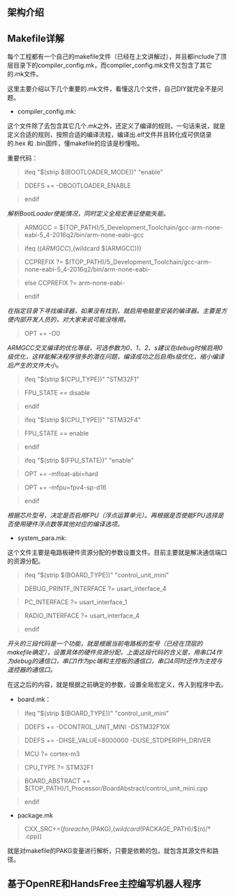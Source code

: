 ## 架构介绍

## Makefile详解
每个工程都有一个自己的makefile文件（已经在上文讲解过），并且都include了顶层目录下的compiler_config.mk，而compiler_config.mk文件又包含了其它的.mk文件。

这里主要介绍以下几个重要的.mk文件，看懂这几个文件，自己DIY就完全不是问题。
* compiler_config.mk:

 这个文件除了去包含其它几个.mk之外，还定义了编译的规则，一句话来说，就是定义合适的规则，按照合适的编译流程，编译出.elf文件并且转化成可供烧录的.hex 和 .bin固件，懂makefile的应该是秒懂啦。

 重要代码：
 >ifeq "$(strip $(BOOTLOADER_MODE))" "enable"

 >DDEFS           += -DBOOTLOADER_ENABLE

 >endif

 *解析BootLoader使能情况，同时定义全局宏表征使能失能。*

 >ARMGCC		= $(TOP_PATH)/5_Development_Toolchain/gcc-arm-none-eabi-5_4-2016q2/bin/arm-none-eabi-gcc

 >ifeq ($(ARMGCC),$(wildcard $(ARMGCC)))

 >CCPREFIX	?= $(TOP_PATH)/5_Development_Toolchain/gcc-arm-none-eabi-5_4-2016q2/bin/arm-none-eabi-

 >else
 CCPREFIX	?= arm-none-eabi-

 >endif

 *在指定目录下寻找编译器，如果没有找到，就启用电脑里安装的编译器。主要是方便内部开发人员的，对大家来说可能没啥用。*
 >OPT += -O0

 *ARMGCC交叉编译的优化等级，可选参数为0、1、2、s建议在debug时候启用0级优化，这样能解决程序很多的潜在问题，编译成功之后启用s级优化，缩小编译后产生的文件大小。*

 >ifeq "$(strip $(CPU_TYPE))" "STM32F1"

 >FPU_STATE       == disable

 >endif

 >ifeq "$(strip $(CPU_TYPE))" "STM32F4"

 >FPU_STATE       == enable

 >endif

 >ifeq "$(strip $(FPU_STATE))" "enable"

 >OPT     += -mfloat-abi=hard

 >OPT     += -mfpu=fpv4-sp-d16

 >endif

 *根据芯片型号，决定是否启用FPU（浮点运算单元）。再根据是否使能FPU选择是否使用硬件浮点数等其他对应的编译选项。*

* system_para.mk:

 这个文件主要是电路板硬件资源分配的参数设置文件。目前主要就是解决通信端口的资源分配。

 >ifeq "$(strip $(BOARD_TYPE))" "control_unit_mini"

 >DEBUG_PRINTF_INTERFACE ?= usart_interface_4

 >PC_INTERFACE ?= usart_interface_1

 >RADIO_INTERFACE ?= usart_interface_4

 >endif

 *开头的三段代码是一个功能，就是根据当前电路板的型号（已经在顶层的makefile确定），设置具体的硬件资源分配，上面这段代码的含义是，用串口4作为debug的通信口，串口1作为pc端和主控板的通信口，串口4同时还作为主控与遥控器的通信口。*

 在这之后的内容，就是根据之前确定的参数，设置全局宏定义，传入到程序中去。

* board.mk：
 >ifeq "$(strip $(BOARD_TYPE))" "control_unit_mini"

 >DDEFS           += -DCONTROL_UNIT_MINI -DSTM32F10X

 >DDEFS           += -DHSE_VALUE=8000000 -DUSE_STDPERIPH_DRIVER

 >MCU             ?= cortex-m3

 >CPU_TYPE        ?= STM32F1

 >BOARD_ABSTRACT  += $(TOP_PATH)/1_Processor/BoardAbstract/control_unit_mini.cpp

 >endif

* package.mk
 >CXX_SRC+=$(foreachn,$(PAKG),$(wildcard$(PACKAGE_PATH)/$(n)/* .cpp))

 就是对makefile的PAKG变量进行解析，只要是依赖的包，就包含其源文件和路径。

##  基于OpenRE和HandsFree主控编写机器人程序

